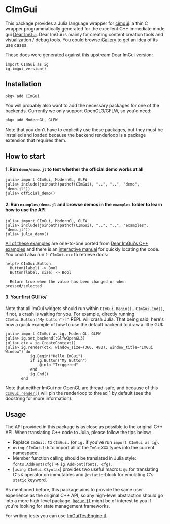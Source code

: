 # CImGui
This package provides a Julia language wrapper for
[cimgui](https://github.com/cimgui/cimgui): a thin C wrapper
programmatically generated for the excellent C++ immediate mode gui [Dear
ImGui](https://github.com/ocornut/imgui). Dear ImGui is mainly for creating
content creation tools and visualization / debug tools. You could browse
[Gallery](https://github.com/ocornut/imgui/issues/2265) to get an idea of its
use cases.

These docs were generated against this upstream Dear ImGui version:
```@repl
import CImGui as ig
ig.imgui_version()
```

## Installation
```julia-repl
pkg> add CImGui
```

You will probably also want to add the necessary packages for one of the
backends. Currently we only support OpenGL3/GFLW, so you'd need:
```julia-repl
pkg> add ModernGL, GLFW
```

Note that you don't have to explicitly use these packages, but they must be
installed and loaded because the backend renderloop is a package extension that
requires them.

## How to start
#### 1. Run `demo/demo.jl` to test whether the official demo works at all
```julia-repl
julia> import CImGui, ModernGL, GLFW
julia> include(joinpath(pathof(CImGui), "..", "..", "demo", "demo.jl"))
julia> official_demo()
```

#### 2. Run `examples/demo.jl` and browse demos in the `examples` folder to learn how to use the API
```julia-repl
julia> import CImGui, ModernGL, GLFW
julia> include(joinpath(pathof(CImGui), "..", "..", "examples", "demo.jl"))
julia> julia_demo()
```

[All of these
examples](https://github.com/JuliaImGui/CImGui.jl/tree/master/examples) are
one-to-one ported from [Dear ImGui's C++
examples](https://github.com/ocornut/imgui/blob/master/imgui_demo.cpp) and there
is an [interactive
manual](https://pthom.github.io/imgui_manual_online/manual/imgui_manual.html)
for quickly locating the code. You could also run `? CImGui.xxx` to retrieve
docs:
```
help?> CImGui.Button
  Button(label) -> Bool
  Button(label, size) -> Bool

  Return true when the value has been changed or when pressed/selected.
```

#### 3. Your first GUI \o/
Note that all ImGui widgets should run within `CImGui.Begin()`...`CImGui.End()`,
if not, a crash is waiting for you. For example, directly running
`CImGui.Button("My button")` in REPL will crash Julia. That being said, here's
how a quick example of how to use the default backend to draw a little GUI:
```julia-repl
julia> import CImGui as ig, ModernGL, GLFW
julia> ig.set_backend(:GlfwOpenGL3)
julia> ctx = ig.CreateContext()
julia> ig.render(ctx; window_size=(360, 480), window_title="ImGui Window") do
           ig.Begin("Hello ImGui")
           if ig.Button("My Button")
               @info "Triggered"
           end
           ig.End()
       end
```

Note that neither ImGui nor OpenGL are thread-safe, and because of this
[`CImGui.render()`](@ref) will pin the renderloop to thread 1 by default (see the
docstring for more information).

## Usage
The API provided in this package is as close as possible to the original C++
API. When translating C++ code to Julia, please follow the tips below:
- Replace `ImGui::` to `CImGui.` (or `ig.` if you've run `import CImGui as ig`).
- `using CImGui.lib` to import all of the `ImGuiXXX` types into the current namespace.
- Member function calling should be translated in Julia style:
  `fonts.AddFont(cfg)` => `ig.AddFont(fonts, cfg)`.
- [`using CImGui.CSyntax`] provides two useful macros: `@c` for translating C's
  `&` operator on immutables and `@cstatic`-block for emulating C's `static`
  keyword.

As mentioned before, this package aims to provide the same user experience as
the original C++ API, so any high-level abstraction should go into a more
high-level package. [`Redux.jl`](https://github.com/Gnimuc/Redux.jl) might be of
interest to you if you're looking for state management frameworks.

For writing tests you can use
[ImGuiTestEngine.jl](https://juliaimgui.github.io/ImGuiDocs.jl/imguitestengine).
